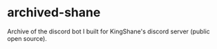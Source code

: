 # archived-shane
Archive of the discord bot I built for KingShane's discord server (public open source).
